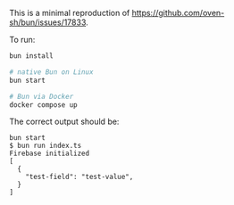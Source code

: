 This is a minimal reproduction of https://github.com/oven-sh/bun/issues/17833.

To run:

```sh
bun install

# native Bun on Linux
bun start

# Bun via Docker
docker compose up
```

The correct output should be:

```
bun start
$ bun run index.ts
Firebase initialized
[
  {
    "test-field": "test-value",
  }
]
```
